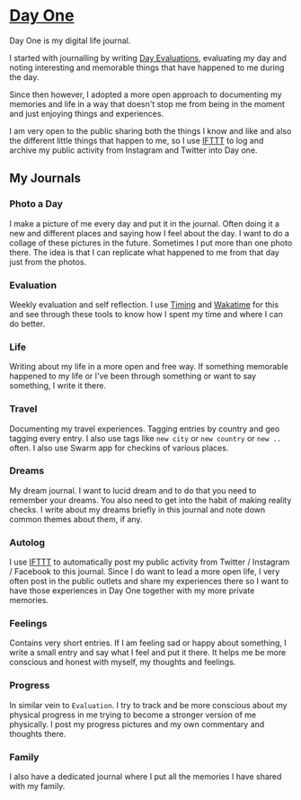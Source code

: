 # [Day One](http://dayoneapp.com)
Day One is my digital life journal.

I started with journalling by writing [Day Evaluations](https://medium.com/@NikitaVoloboev/day-evaluations-5706f31c9c5e#.m4lw1eo32), evaluating my day and noting interesting and memorable things that have happened to me during the day. 

Since then however, I adopted a more open approach to documenting my memories and life in a way that doesn't stop me from being in the moment and just enjoying things and experiences.

I am very open to the public sharing both the things I know and like and also the different little things that happen to me, so I use [IFTTT](https://ifttt.com/day_one) to log and archive my public activity from Instagram and Twitter into Day one. 

## My Journals
### Photo a Day
I make a picture of me every day and put it in the journal. Often doing it a new and different places and saying how I feel about the day. I want to do a collage of these pictures in the future. Sometimes I put more than one photo there. The idea is that I can replicate what happened to me from that day just from the photos.

### Evaluation
Weekly evaluation and self reflection. I use [Timing](https://timingapp.com/?lang=en) and [Wakatime](https://wakatime.com/dashboard) for this and see through these tools to know how I spent my time and where I can do better.

### Life
Writing about my life in a more open and free way. If something memorable happened to my life or I've been through something or want to say something, I write it there.

### Travel
Documenting my travel experiences. Tagging entries by country and geo tagging every entry. I also use tags like `new city` or `new country` or `new ..` often. I also use Swarm app for checkins of various places.

### Dreams
My dream journal. I want to lucid dream and to do that you need to remember your dreams. You also need to get into the habit of making reality checks. I write about my dreams briefly in this journal and note down common themes about them, if any.

### Autolog
I use [IFTTT](../../tools/IFTTT.md) to automatically post my public activity from Twitter / Instagram / Facebook to this journal. Since I do want to lead a more open life, I very often post in the public outlets and share my experiences there so I want to have those experiences in Day One together with my more private memories. 

### Feelings
Contains very short entries. If I am feeling sad or happy about something, I write a small entry and say what I feel and put it there. It helps me be more conscious and honest with myself, my thoughts and feelings. 

### Progress
In similar vein to `Evaluation`. I try to track and be more conscious about my physical progress in me trying to become a stronger version of me physically. I post my progress pictures and my own commentary and thoughts there.

### Family
I also have a dedicated journal where I put all the memories I have shared with my family.


